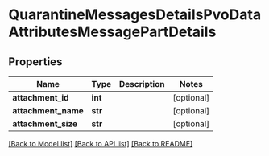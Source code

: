 # QuarantineMessagesDetailsPvoDataAttributesMessagePartDetails

## Properties
Name | Type | Description | Notes
------------ | ------------- | ------------- | -------------
**attachment_id** | **int** |  | [optional] 
**attachment_name** | **str** |  | [optional] 
**attachment_size** | **str** |  | [optional] 

[[Back to Model list]](../README.md#documentation-for-models) [[Back to API list]](../README.md#documentation-for-api-endpoints) [[Back to README]](../README.md)

